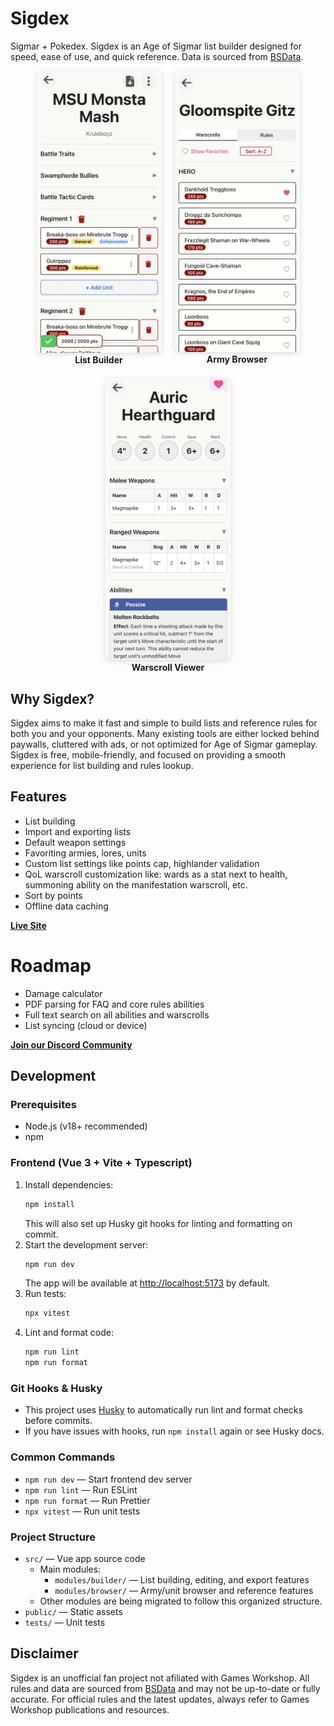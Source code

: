 # Sigdex

Sigmar + Pokedex. Sigdex is an Age of Sigmar list builder designed for speed, ease of use, and quick reference. Data is sourced from [BSData](https://github.com/BSData/age-of-sigmar-4th).

<div style="display: flex; gap: 1.5em; justify-content: center; flex-wrap: wrap;">
  <div style="text-align: center;">
    <img src="docs/listbuilder.png" alt="List Builder" style="max-width: 200px; border-radius: 8px; box-shadow: 0 2px 8px #0002;" />
    <div><strong>List Builder</strong></div>
  </div>
  <div style="text-align: center;">
    <img src="docs/browser.png" alt="Army Browser" style="max-width: 200px; border-radius: 8px; box-shadow: 0 2px 8px #0002;" />
    <div><strong>Army Browser</strong></div>
  </div>
  <div style="text-align: center;">
    <img src="docs/warscroll.png" alt="Warscroll Viewer" style="max-width: 200px; border-radius: 8px; box-shadow: 0 2px 8px #0002;" />
    <div><strong>Warscroll Viewer</strong></div>
  </div>
</div>

## Why Sigdex?
Sigdex aims to make it fast and simple to build lists and reference rules for both you and your opponents. Many existing tools are either locked behind paywalls, cluttered with ads, or not optimized for Age of Sigmar gameplay. Sigdex is free, mobile-friendly, and focused on providing a smooth experience for list building and rules lookup.

## Features
* List building
* Import and exporting lists
* Default weapon settings
* Favoriting armies, lores, units
* Custom list settings like points cap, highlander validation
* QoL warscroll customization like: wards as a stat next to health, summoning ability on the manifestation warscroll, etc.
* Sort by points
* Offline data caching

[**Live Site**](https://sigdex.io)

# Roadmap
* Damage calculator
* PDF parsing for FAQ and core rules abilities
* Full text search on all abilities and warscrolls
* List syncing (cloud or device)

[**Join our Discord Community**](https://discord.gg/Fn6ZUFb9vZ)

## Development

### Prerequisites
- Node.js (v18+ recommended)
- npm

### Frontend (Vue 3 + Vite + Typescript)

1. Install dependencies:
   ```bash
   npm install
   ```
   This will also set up Husky git hooks for linting and formatting on commit.
2. Start the development server:
   ```bash
   npm run dev
   ```
   The app will be available at [http://localhost:5173](http://localhost:5173) by default.
3. Run tests:
   ```bash
   npx vitest
   ```
4. Lint and format code:
   ```bash
   npm run lint
   npm run format
   ```

### Git Hooks & Husky
- This project uses [Husky](https://typicode.github.io/husky/) to automatically run lint and format checks before commits.
- If you have issues with hooks, run `npm install` again or see Husky docs.

### Common Commands
- `npm run dev` — Start frontend dev server
- `npm run lint` — Run ESLint
- `npm run format` — Run Prettier
- `npx vitest` — Run unit tests

### Project Structure
- `src/` — Vue app source code
  - Main modules:
    - `modules/builder/` — List building, editing, and export features
    - `modules/browser/` — Army/unit browser and reference features
  - Other modules are being migrated to follow this organized structure.
- `public/` — Static assets
- `tests/` — Unit tests

## Disclaimer
Sigdex is an unofficial fan project not afiliated with Games Workshop. All rules and data are sourced from [BSData](https://github.com/BSData/age-of-sigmar-4th) and may not be up-to-date or fully accurate. For official rules and the latest updates, always refer to Games Workshop publications and resources.
